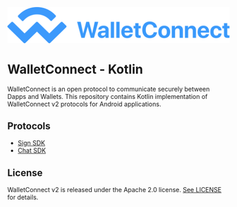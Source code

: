 ![WalletConnect V2](/docs/walletconnect-banner.svg)

# **WalletConnect - Kotlin**

WalletConnect is an open protocol to communicate securely between Dapps and Wallets. This repository contains Kotlin implementation of
WalletConnect v2 protocols for Android applications.

## Protocols

* [Sign SDK](https://github.com/WalletConnect/WalletConnectKotlinV2/tree/develop/signSDK)
* [Chat SDK](https://github.com/WalletConnect/WalletConnectKotlinV2/tree/develop/chatSDK)

## License
WalletConnect v2 is released under the Apache 2.0 license. [See LICENSE](https://github.com/WalletConnect/WalletConnectKotlinV2/blob/feature/develop/LICENSE) for details.
